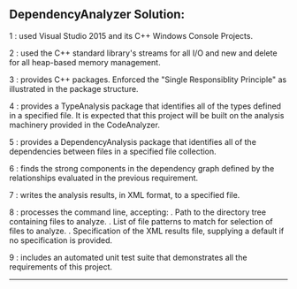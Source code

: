 
DependencyAnalyzer Solution:
----------------------------

1 : used Visual Studio 2015 and its C++ Windows Console Projects.

2 : used the C++ standard library's streams for all I/O and new and delete for all heap-based memory management.

3 : provides C++ packages. Enforced the "Single Responsiblity Principle" as illustrated in the package structure.

4 : provides a TypeAnalysis package that identifies all of the types defined in a specified file. It is expected that this project will
	be built on the analysis machinery provided in the CodeAnalyzer.
	
5 : provides a DependencyAnalysis package that identifies all of the dependencies between files in a specified file collection.

6 : finds the strong components in the dependency graph defined by the relationships evaluated in the previous requirement.

7 : writes the analysis results, in XML format, to a specified file.

8 : processes the command line, accepting:
	. Path to the directory tree containing files to analyze.
	. List of file patterns to match for selection of files to analyze.
	. Specification of the XML results file, supplying a default if no specification is provided.
	
9 : includes an automated unit test suite that demonstrates all the requirements of this project.

----------------------------------------------------------------------------------
